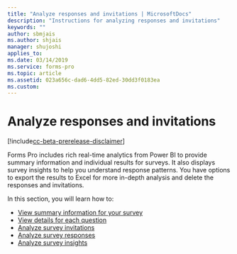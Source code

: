```yaml
---
title: "Analyze responses and invitations | MicrosoftDocs"
description: "Instructions for analyzing responses and invitations"
keywords: ""
author: sbmjais
ms.author: shjais
manager: shujoshi
applies_to: 
ms.date: 03/14/2019
ms.service: forms-pro
ms.topic: article
ms.assetid: 023a656c-dad6-4dd5-82ed-30dd3f0183ea
ms.custom: 
---
```


# Analyze responses and invitations

[!include[cc-beta-prerelease-disclaimer](includes/cc-beta-prerelease-disclaimer.md)]

Forms Pro includes rich real-time analytics from Power BI to provide summary information and individual results for surveys. It also displays survey insights to help you understand response patterns. You have options to export the results to Excel for more in-depth analysis and delete the responses and invitations.

In this section, you will learn how to:

- [View summary information for your survey](view-summary-information.md)  
- [View details for each question](view-details-each-question.md)  
- [Analyze survey invitations](analyze-survey-invitations.md)  
- [Analyze survey responses](analyze-survey-responses.md)  
- [Analyze survey insights](analyze-survey-insights.md) 